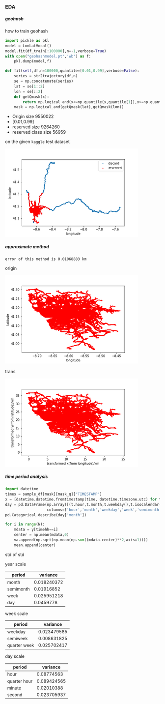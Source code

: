 ###  EDA

##### geohash

how to train geohash

```python
import pickle as pkl
model = LonLatVocal()
model.fit(df_train[:100000],n=-1,verbose=True)
with open("geohashmodel.pt",'wb') as f:
    pkl.dump(model,f)
```

```python
def fit(self,df,n=100000,quantile=[0.01,0.99],verbose=False):
    series = str2trajectory(df,n)
    se = np.concatenate(series)
    lat = se[1::2]
    lon = se[::2]
    def getQmask(x):
        return np.logical_and(x<=np.quantile(x,quantile[1]),x>=np.quantile(x,quantile[0]))
    mask = np.logical_and(getQmask(lat),getQmask(lon))
```

- Origin size 9550022
- [0.01,0.99] 
- reserved size 9264260 
- reserved class size 56959

on the given `kaggle` test dataset

![geohash](https://github.com/COMoER/Trajectory-is-the-Description-of-Arrival/blob/master/img/geohash.png)

##### approximate method

```
error of this method is 0.01068883 km
```

origin

![origin](https://github.com/COMoER/Trajectory-is-the-Description-of-Arrival/blob/master/img/origin.png)

trans

![trans](https://github.com/COMoER/Trajectory-is-the-Description-of-Arrival/blob/master/img/trans.png)

##### time period analysis

```python
import datetime
times = sample_df[mask][mask_q]["TIMESTAMP"]
x = [datetime.datetime.fromtimestamp(time, datetime.timezone.utc) for time in times]
day = pd.DataFrame(np.array([(t.hour,t.month,t.weekday(),t.isocalendar()[1],(t.isocalendar()[1]-1)%26,(t.minute//15+t.hour*4),t.minute,t.second,(t.weekday())//2,(t.weekday()//4),int(t.strftime("%j"))-1)for t in x],dtype=int),
                   columns=['hour','month','weekday','week','semimonth','qh','minute','second','qw','sw','day'],dtype='object')
pd.Categorical.describe(day['month'])
```

```python
for i in range(N):
    mdata = y[timehh==i]
    center = np.mean(mdata,0)
    va.append(np.sqrt(np.mean(np.sum((mdata-center)**2,axis=1))))
    mean.append(center)
```

std of std

year scale

| period    | variance    |
| --------- | ----------- |
| month     | 0.018240372 |
| semimonth | 0.01916852  |
| week      | 0.025951218 |
| day       | 0.0459778   |

week scale

| period       | variance    |
| ------------ | ----------- |
| weekday      | 0.023479585 |
| semiweek     | 0.008631825 |
| quarter week | 0.025702417 |

day scale

| period       | variance    |
| ------------ | ----------- |
| hour         | 0.08774563  |
| quarter hour | 0.089424565 |
| minute       | 0.02010388  |
| second       | 0.023705937 |